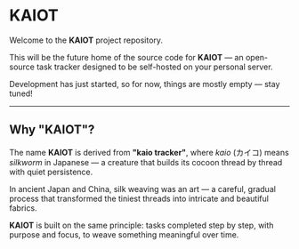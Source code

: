 # KAIOT

Welcome to the **KAIOT** project repository.

This will be the future home of the source code for **KAIOT** — an open-source task tracker designed to be self-hosted 
on your personal server.

Development has just started, so for now, things are mostly empty — stay tuned!

---

## Why "KAIOT"?

The name **KAIOT** is derived from **"kaio tracker"**, where *kaio* (カイコ) means *silkworm* in Japanese — a creature 
that builds its cocoon thread by thread with quiet persistence.

In ancient Japan and China, silk weaving was an art — a careful, gradual process that transformed the tiniest threads 
into intricate and beautiful fabrics.

**KAIOT** is built on the same principle: tasks completed step by step, with purpose and focus, to weave something 
meaningful over time.